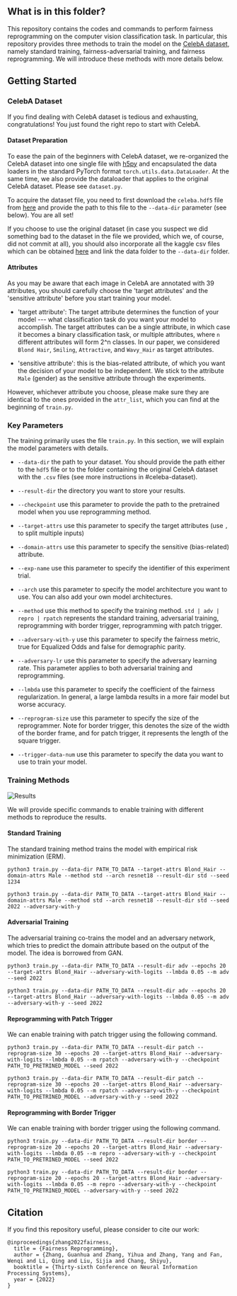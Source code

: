 ## What is in this folder?
This repository contains the codes and commands to perform fairness reprogramming on the computer vision classification task. In particular, this repository provides three methods to train the model on the [CelebA dataset](https://mmlab.ie.cuhk.edu.hk/projects/CelebA.html), namely standard training, fairness-adversarial training, and fairness reprogramming. We will introduce these methods with more details below. 

## Getting Started

### CelebA Dataset

If you find dealing with CelebA dataset is tedious and exhausting, congratulations! You just found the right repo to start with CelebA.

#### Dataset Preparation

To ease the pain of the beginners with CelebA dataset, we re-organized the CelebA dataset into one single file with [h5py](https://www.h5py.org/) and encapsulated the data loaders in the standard PyTorch format `torch.utils.data.DataLoader`. At the same time, we also provide the dataloader that applies to the original CelebA dataset. Please see `dataset.py`.

To acquire the dataset file, you need to first download the `celeba.hdf5` file from [here](https://drive.google.com/drive/folders/1lbw4laF9vsNKVAzTZoCjla-dGNAAFVtz?usp=sharing) and provide the path to this file to the `--data-dir` parameter (see below). You are all set!

If you choose to use the original dataset (in case you suspect we did something bad to the dataset in the file we provided, which we, of course, did not commit at all), you should also incorporate all the kaggle csv files which can be obtained [here](https://drive.google.com/drive/folders/1lbw4laF9vsNKVAzTZoCjla-dGNAAFVtz?usp=sharing) and link the data folder to the `--data-dir` folder.

#### Attributes

As you may be aware that each image in CelebA are annotated with 39 attributes, you should carefully choose the 'target attributes' and the 'sensitive attribute' before you start training your model. 

* 'target attribute': The target attribute determines the function of your model --- what classification task do you want your model to accomplish. The target attributes can be a single attribute, in which case it becomes a binary classification task, or multiple attributes, where `n` different attributes will form 2^n classes. In our paper, we considered `Blond Hair`, `Smiling`, `Attractive`, and `Wavy_Hair` as target attributes.

* 'sensitive attribute': this is the bias-related attribute, of which you want the decision of your model to be independent. We stick to the attribute `Male` (gender) as the sensitive attribute through the experiments.

However, whichever attribute you choose, please make sure they are identical to the ones provided in the `attr_list`, which you can find at the beginning of `train.py`.

### Key Parameters

The training primarily uses the file `train.py`. In this section, we will explain the model parameters with details.

* `--data-dir` the path to your dataset. You should provide the path either to the `hdf5` file or to the folder containing the original CelebA dataset with the `.csv` files (see more instructions in #celeba-dataset).
* `--result-dir` the directory you want to store your results.
* `--checkpoint` use this parameter to provide the path to the pretrained model when you use reprogramming method.
* `--target-attrs` use this parameter to specify the target attributes (use `,` to split multiple inputs)
* `--domain-attrs` use this parameter to specify the sensitive (bias-related) attribute.
* `--exp-name` use this parameter to specify the identifier of this experiment trial.
* `--arch` use this parameter to specify the model architecture you want to use. You can also add your own model architectures.
* `--method` use this method to specify the training method. `std | adv | repro | rpatch` represents the standard training, adversarial training, reprogramming with border trigger, reprogramming with patch trigger.

* `--adversary-with-y` use this parameter to specify the fairness metric, true for Equalized Odds and false for demographic parity.

* `--adversary-lr` use this parameter to specify the adversary learning rate. This parameter applies to both adversarial training and reprogramming.
* `--lmbda` use this parameter to specify the coefficient of the fairness regularization. In general, a large lambda results in a more fair model but worse accuracy.

* `--reprogram-size` use this parameter to specify the size of the reprogrammer. Note for border trigger, this denotes the size of the width of the border frame, and for patch trigger, it represents the length of the square trigger.
* `--trigger-data-num` use this parameter to specify the data you want to use to train your model.

### Training Methods

![Results](../figures/celeba.png)

We will provide specific commands to enable training with different methods to reproduce the results.

#### Standard Training

The standard training method trains the model with empirical risk minimization (ERM). 

```
python3 train.py --data-dir PATH_TO_DATA --target-attrs Blond_Hair --domain-attrs Male --method std --arch resnet18 --result-dir std --seed 1234
```

```
python3 train.py --data-dir PATH_TO_DATA --target-attrs Blond_Hair --domain-attrs Male --method std --arch resnet18 --result-dir std --seed 2022 --adversary-with-y
```


#### Adversarial Training

The adversarial training co-trains the model and an adversary network, which tries to predict the domain attribute based on the output of the model. The idea is borrowed from GAN. 

```
python3 train.py --data-dir PATH_TO_DATA --result-dir adv --epochs 20 --target-attrs Blond_Hair --adversary-with-logits --lmbda 0.05 --m adv --seed 2022
```

```
python3 train.py --data-dir PATH_TO_DATA --result-dir adv --epochs 20 --target-attrs Blond_Hair --adversary-with-logits --lmbda 0.05 --m adv --adversary-with-y --seed 2022
```

#### Reprogramming with Patch Trigger

We can enable training with patch trigger using the following command.

```
python3 train.py --data-dir PATH_TO_DATA --result-dir patch --reprogram-size 30 --epochs 20 --target-attrs Blond_Hair --adversary-with-logits --lmbda 0.05 --m rpatch --adversary-with-y --checkpoint PATH_TO_PRETRINED_MODEL --seed 2022
```

```
python3 train.py --data-dir PATH_TO_DATA --result-dir patch --reprogram-size 30 --epochs 20 --target-attrs Blond_Hair --adversary-with-logits --lmbda 0.05 --m rpatch --adversary-with-y --checkpoint PATH_TO_PRETRINED_MODEL --adversary-with-y --seed 2022
```

#### Reprogramming with Border Trigger

We can enable training with border trigger using the following command.

```
python3 train.py --data-dir PATH_TO_DATA --result-dir border --reprogram-size 20 --epochs 20 --target-attrs Blond_Hair --adversary-with-logits --lmbda 0.05 --m repro --adversary-with-y --checkpoint PATH_TO_PRETRINED_MODEL --seed 2022
```

```
python3 train.py --data-dir PATH_TO_DATA --result-dir border --reprogram-size 20 --epochs 20 --target-attrs Blond_Hair --adversary-with-logits --lmbda 0.05 --m repro --adversary-with-y --checkpoint PATH_TO_PRETRINED_MODEL --adversary-with-y --seed 2022
```
## Citation

If you find this repository useful, please consider to cite our work:

```
@inproceedings{zhang2022fairness,
  title = {Fairness Reprogramming},
  author = {Zhang, Guanhua and Zhang, Yihua and Zhang, Yang and Fan, Wenqi and Li, Qing and Liu, Sijia and Chang, Shiyu},
  booktitle = {Thirty-sixth Conference on Neural Information Processing Systems},
  year = {2022}
}
```
